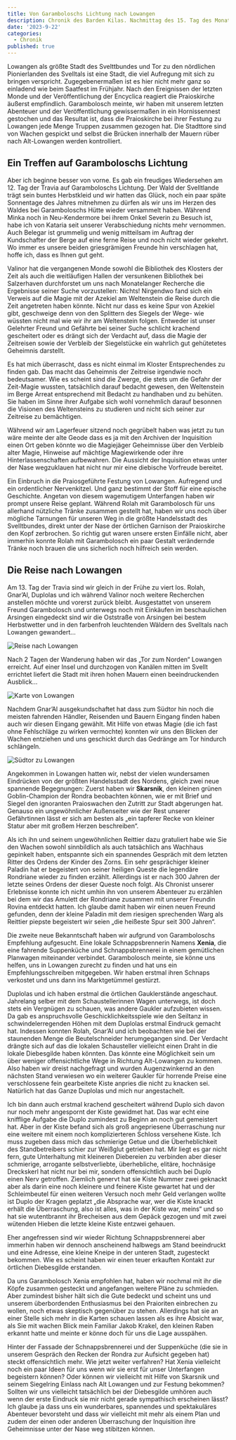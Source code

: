 ```yaml
---
title: Von Garamboloschs Lichtung nach Lowangen
description: Chronik des Barden Kilas. Nachmittag des 15. Tag des Monats der Travia. 10. Monat des Kalender der Mittelreiche – Handelsstadt Lowangen
date: '2023-9-22'
categories:
  - Chronik
published: true
---
```


Lowangen als größte Stadt des Svelttbundes und Tor zu den nördlichen Pionierlanden des Svelltals ist eine Stadt, die viel Aufregung mit sich zu bringen verspricht. Zugegebenermaßen ist es hier nicht mehr ganz so einladend wie beim Saatfest im Frühjahr. Nach den Ereignissen der letzten Monde und der Veröffentlichung der Encyclica reagiert die Praioskirche äußerst empfindlich. Garambolosch meinte, wir haben mit unserem letzten Abenteuer und der Veröffentlichung gewissermaßen in ein Hornissennest gestochen und das Resultat ist, dass die Praioskirche bei ihrer Festung zu Lowangen jede Menge Truppen zusammen gezogen hat. Die Stadttore sind von Wachen gespickt und selbst die Brücken innerhalb der Mauern rüber nach Alt-Lowangen werden kontrolliert.

## Ein Treffen auf Garamboloschs Lichtung

Aber ich beginne besser von vorne. Es gab ein freudiges Wiedersehen am 12. Tag der Travia auf Garamboloschs Lichtung. Der Wald der Svelltlande trägt sein buntes Herbstkleid und wir hatten das Glück, noch ein paar späte Sonnentage des Jahres mitnehmen zu dürfen als wir uns im Herzen des Waldes bei Garamboloschs Hütte wieder versammelt haben. Während Minka noch in Neu-Kendermore bei ihrem Onkel Severin zu Besuch ist, habe ich von Kataria seit unserer Verabschiedung nichts mehr vernommen. Auch Belegar ist grummelig und wenig mitteilsam im Auftrag der Kundschafter der Berge auf eine ferne Reise und noch nicht wieder gekehrt. Wo immer es unsere beiden griesgrämigen Freunde hin verschlagen hat, hoffe ich, dass es Ihnen gut geht.

Valinor hat die vergangenen Monde sowohl die Bibliothek des Klosters der Zeit als auch die weitläufigen Hallen der versunkenen Bibliothek bei Salzerhaven durchforstet um uns nach Monatelanger Recherche die Ergebnisse seiner Suche vorzustellen: Nichts! Nirgendwo fand sich ein Verweis auf die Magie mit der Azekiel am Weltenstein die Reise durch die Zeit angetreten haben könnte. Nicht nur dass es keine Spur von Azekiel gibt, geschweige denn von den Splittern des Siegels der Wege- wie wüssten nicht mal wie wir ihr am Weltenstein folgen. Entweder ist unser Gelehrter Freund und Gefährte bei seiner Suche schlicht krachend gescheitert oder es drängt sich der Verdacht auf, dass die Magie der Zeitreisen sowie der Verbleib der Siegelstücke ein wahrlich gut gehütetetes Geheimnis darstellt.

Es hat mich überrascht, dass es nicht einmal im Kloster Entsprechendes zu finden gab. Das macht das Geheimnis der Zeitreise irgendwie noch bedeutsamer. Wie es scheint sind die Zwerge, die stets um die Gefahr der Zeit-Magie wussten, tatsächlich darauf bedacht gewesen, den Weltenstein im Berge Arreat entsprechend mit Bedacht zu handhaben und zu behüten. Sie haben im Sinne ihrer Aufgabe sich wohl vornehmlich darauf besonnen die Visionen des Weltensteins zu studieren und nicht sich seiner zur Zeitreise zu bemächtigen.

Während wir am Lagerfeuer sitzend noch gegrübelt haben was jetzt zu tun wäre meinte der alte Geode dass es ja mit den Archiven der Inquisition einen Ort geben könnte wo die Magiejäger Geheimnisse über den Verbleib alter Magie, Hinweise auf mächtige Magiewirkende oder ihre Hinterlassenschaften aufbewahren. Die Aussicht der Inquisition etwas unter der Nase wegzuklauen hat nicht nur mir eine diebische Vorfreude bereitet.

Ein Einbruch in die Praiosgeführte Festung von Lowangen. Aufregend und ein ordentlicher Nervenkitzel. Und ganz bestimmt der Stoff für eine epische Geschichte. Angetan von diesem wagemutigem Unterfangen haben wir prompt unsere Reise geplant. Während Rolah mit Garambolosch für uns allerhand nützliche Tränke zusammen gestellt hat, haben wir uns noch über mögliche Tarnungen für unseren Weg in die größte Handelsstadt des Svelltbundes, direkt unter der Nase der örtlichen Garnison der Praioskirche den Kopf zerbrochen. So richtig gut waren unsere ersten Einfälle nicht, aber immerhin konnte Rolah mit Garambolosch ein paar Gestalt verändernde Tränke noch brauen die uns sicherlich noch hilfreich sein werden.

## Die Reise nach Lowangen

Am 13. Tag der Travia sind wir gleich in der Frühe zu viert los. Rolah, Gnar’Al, Duplolas und ich während Valinor noch weitere Recherchen anstellen möchte und vorerst zurück bleibt. Ausgestattet von unserem Freund Garambolosch und unterwegs noch mit Einkäufen im beschaulichen Arsingen eingedeckt sind wir die Oststraße von Arsingen bei bestem Herbstwetter und in den farbenfroh leuchtenden Wäldern des Svelltals nach Lowangen gewandert…

![Reise nach Lowangen](maps/reise-nach-lowangen.jpg)

Nach 2 Tagen der Wanderung haben wir das „Tor zum Norden“ Lowangen erreicht. Auf einer Insel und durchzogen von Kanälen mitten im Svellt errichtet liefert die Stadt mit ihren hohen Mauern einen beeindruckenden Ausblick...

![Karte von Lowangen](maps/lowangen.jpg)

Nachdem Gnar’Al ausgekundschaftet hat dass zum Südtor hin noch die meisten fahrenden Händler, Reisenden und Bauern Eingang finden haben auch wir diesen Eingang gewählt. Mit Hilfe von etwas Magie (die ich fast ohne Fehlschläge zu wirken vermochte) konnten wir uns den Blicken der Wachen entziehen und uns geschickt durch das Gedränge am Tor hindurch schlängeln.

![Südtor zu Lowangen](maps/lowangen-suedtor.jpg)

Angekommen in Lowangen hatten wir, nebst der vielen wundersamen Eindrücken von der größten Handelsstadt des Nordens, gleich zwei neue spannende Begegnungen: Zuerst haben wir **Skarsnik**, den kleinen grünen Goblin-Champion der Rondra beobachten können, wie er mit Brief und Siegel den ignoranten Praioswachen den Zutritt zur Stadt abgerungen hat. Genauso ein ungewöhnlicher Außenseiter wie der Rest unserer Gefährtinnen lässt er sich am besten als „ein tapferer Recke von kleiner Statur aber mit großem Herzen beschreiben“.

Als ich ihn und seinem ungewöhnlichen Reittier dazu gratuliert habe wie Sie den Wachen sowohl sinnbildlich als auch tatsächlich ans Wachhaus gepinkelt haben, entspannte sich ein spannendes Gespräch mit dem letzten Ritter des Ordens der Kinder des Zorns. Ein sehr gesprächiger kleiner Paladin hat er begeistert von seiner heiligen Queste die legendäre Rondriane wieder zu finden erzählt. Allerdings ist er nach 300 Jahren der letzte seines Ordens der dieser Queste noch folgt. Als Chronist unserer Erlebnisse konnte ich nicht umhin ihn von unserem Abenteuer zu erzählen bei dem wir das Amulett der Rondriane zusammen mit unserer Freundin Rovina entdeckt hatten. Ich glaube damit haben wir einen neuen Freund gefunden, denn der kleine Paladin mit dem riesigen sprechenden Warg als Reittier piepste begeistert wir seien „die heißeste Spur seit 300 Jahren“.

Die zweite neue Bekanntschaft haben wir aufgrund von Garamboloschs Empfehlung aufgesucht. Eine lokale Schnappsbrennerin Namens **Xenia**, die eine fahrende Suppenküche und Schnappsbrennerei in einem gemütlichen Planwagen miteinander verbindet. Garambolosch meinte, sie könne uns helfen, uns in Lowangen zurecht zu finden und hat uns ein Empfehlungsschreiben mitgegeben. Wir haben erstmal ihren Schnaps verkostet und uns dann ins Marktgetümmel gestürzt.

Duplolas und ich haben erstmal die örtlichen Gauklerstände angeschaut. Jahrelang selber mit dem Schaustellerinnen Wagen unterwegs, ist doch stets ein Vergnügen zu schauen, was andere Gaukler aufzubieten wissen. Da gab es anspruchsvolle Geschicklichkeitsspiele wie den Seiltanz in schwindelerregenden Höhen mit dem Duplolas erstmal Eindruck gemacht hat. Indessen konnten Rolah, Gnar’Al und ich beobachten wie bei der staunenden Menge die Beutelschneider herumgegangen sind. Der Verdacht drängte sich auf das die lokalen Schausteller vielleicht einen Draht in die lokale Diebesgilde haben könnten. Das könnte eine Möglichkeit sein um über weniger offensichtliche Wege in Richtung Alt-Lowangen zu kommen. Also haben wir dreist nachgefragt und wurden Augenzwinkernd an den nächsten Stand verwiesen wo ein weiterer Gaukler für horrende Preise eine verschlossene fein gearbeitete Kiste anpries die nicht zu knacken sei. Natürlich hat das Ganze Duplolas und mich nur angestachelt.

Ich bin dann auch erstmal krachend gescheitert während Duplo sich davon nur noch mehr angespornt der Kiste gewidmet hat. Das war echt eine knifflige Aufgabe die Duplo zumindest zu Beginn an noch gut gemeistert hat. Aber in der Kiste befand sich als groß angepriesene Überraschung nur eine weitere mit einem noch komplizierteren Schloss versehene Kiste. Ich muss zugeben dass mich das schmierige Getue und die Überheblichkeit des Standbetreibers schier zur Weißglut getrieben hat. Mir liegt es gar nicht fern, gute Unterhaltung mit kleineren Diebereien zu verbinden aber dieser schmierige, arrogante selbstverliebte, überhebliche, elitäre, hochnäsige Dreckskerl hat nicht nur bei mir, sondern offensichtlich auch bei Duplo einen Nerv getroffen. Ziemlich genervt hat sie Kiste Nummer zwei geknackt aber als darin eine noch kleinere und feinere Kiste gewartet hat und der Schleimbeutel für einen weiteren Versuch noch mehr Geld verlangen wollte ist Duplo der Kragen geplatzt „die Absprache war, wer die Kiste knackt erhält die Überraschung, also ist alles, was in der Kiste war, meins“ und so hat sie wutentbrannt ihr Brecheisen aus dem Gepäck gezogen und mit zwei wütenden Hieben die letzte kleine Kiste entzwei gehauen.

Eher angefressen sind wir wieder Richtung Schnappsbrennerei aber immerhin haben wir dennoch anscheinend halbwegs am Stand beeindruckt und eine Adresse, eine kleine Kneipe in der unteren Stadt, zugesteckt bekommen. Wie es scheint haben wir einen teuer erkauften Kontakt zur örtlichen Diebesgilde erstanden.

Da uns Garambolosch Xenia empfohlen hat, haben wir nochmal mit ihr die Köpfe zusammen gesteckt und angefangen weitere Pläne zu schmieden. Aber zumindest bisher hält sich die Gute bedeckt und scheint uns und unserem überbordenden Enthusiasmus bei den Praioriten einbrechen zu wollen, noch etwas skeptisch gegenüber zu stehen. Allerdings hat sie an einer Stelle sich mehr in die Karten schauen lassen als es ihre Absicht war, als Sie mit wachen Blick mein Familiar Jakob Krakel, den kleinen Raben erkannt hatte und meinte er könne doch für uns die Lage ausspähen.

Hinter der Fassade der Schnappsbrennerei und der Suppenküche (die sie in unserem Gespräch den Recken der Rondra zur Aufsicht gegeben hat) steckt offensichtlich mehr. Wie jetzt weiter verfahren? Hat Xenia vielleicht noch ein paar Ideen für uns wenn wir sie erst für unser Unterfangen begeistern können? Oder können wir vielleicht mit Hilfe von Skarsnik und seinem Siegelring Einlass nach Alt Lowangen und zur Festung bekommen? Sollten wir uns vielleicht tatsächlich bei der Diebesgilde umhören auch wenn der erste Eindruck sie mir nicht gerade sympathisch erscheinen lässt? Ich glaube ja dass uns ein wunderbares, spannendes und spektakuläres Abenteuer bevorsteht und dass wir vielleicht mit mehr als einem Plan und zudem der einen oder anderen Überraschung der Inquisition ihre Geheimnisse unter der Nase weg stibitzen können.
